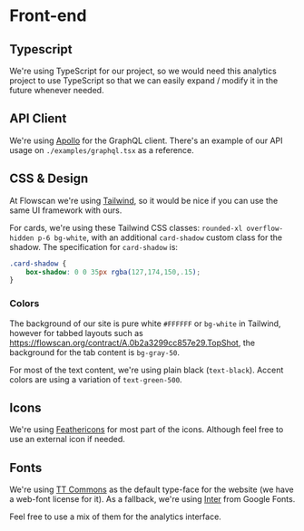 # Front-end 

## Typescript 

We're using TypeScript for our project, so we would need this analytics project to use TypeScript so that we can easily expand / modify it in the future whenever needed.

## API Client 

We're using [Apollo](https://www.apollographql.com/) for the GraphQL client. There's an example of our API usage on `./examples/graphql.tsx` as a reference. 

## CSS & Design

At Flowscan we're using [Tailwind](https://tailwindcss.com/), so it would be nice if you can use the same UI framework with ours. 

For cards, we're using these Tailwind CSS classes: `rounded-xl overflow-hidden p-6 bg-white`, with an additional `card-shadow` custom class for the shadow. The specification for `card-shadow` is: 
```css
.card-shadow {
    box-shadow: 0 0 35px rgba(127,174,150,.15);
}
```

### Colors 

The background of our site is pure white `#FFFFFF` or `bg-white` in Tailwind, however for tabbed layouts such as https://flowscan.org/contract/A.0b2a3299cc857e29.TopShot, the background for the tab content is `bg-gray-50`.

For most of the text content, we're using plain black (`text-black`). Accent colors are using a variation of `text-green-500`.

## Icons 

We're using [Feathericons](https://feathericons.com/) for most part of the icons. Although feel free to use an external icon if needed.

## Fonts 

We're using [TT Commons](https://typetype.org/fonts/tt-commons/) as the default type-face for the website (we have a web-font license for it). As a fallback, we're using [Inter](https://fonts.google.com/specimen/Inter) from Google Fonts.

Feel free to use a mix of them for the analytics interface. 
